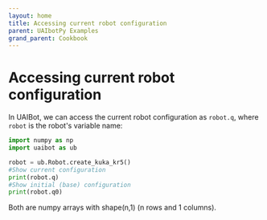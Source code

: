 ```yaml
---
layout: home
title: Accessing current robot configuration
parent: UAIbotPy Examples
grand_parent: Cookbook
---
```


# Accessing current robot configuration

In UAIBot, we can access the current robot configuration as `robot.q`, where `robot` is the robot's variable name:

```python
import numpy as np
import uaibot as ub

robot = ub.Robot.create_kuka_kr5()
#Show current configuration
print(robot.q)
#Show initial (base) configuration
print(robot.q0)
```

Both are numpy arrays with shape(n,1) (n rows and 1 columns).